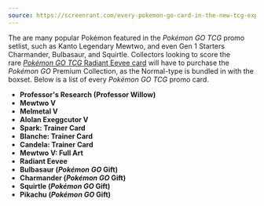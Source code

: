 ```yaml
---
source: https://screenrant.com/every-pokemon-go-card-in-the-new-tcg-expansion/
---
```


The are many popular Pokémon featured in the _Pokémon GO TCG_ promo setlist, such as Kanto Legendary Mewtwo, and even Gen 1 Starters Charmander, Bulbasaur, and Squirtle. Collectors looking to score the rare [_Pokémon GO TCG_ Radiant Eevee card](https://screenrant.com/pokemon-go-tcg-radiant-card-eevee-charizard-list/) will have to purchase the _Pokémon GO_ Premium Collection, as the Normal-type is bundled in with the boxset. Below is a list of every _Pokémon GO TCG_ promo card.

-   **Professor's Research (Professor Willow)**
-   **Mewtwo V**
-   **Melmetal V**
-   **Alolan Exeggcutor V**
-   **Spark: Trainer Card**
-   **Blanche: Trainer Card**
-   **Candela: Trainer Card**
-   **Mewtwo V: Full Art**
-   **Radiant Eevee**
-   **Bulbasaur (_Pokémon GO_ Gift)**
-   **Charmander (_Pokémon GO_ Gift)**
-   **Squirtle (_Pokémon GO_ Gift)**
-   **Pikachu (_Pokémon GO_ Gift)**
